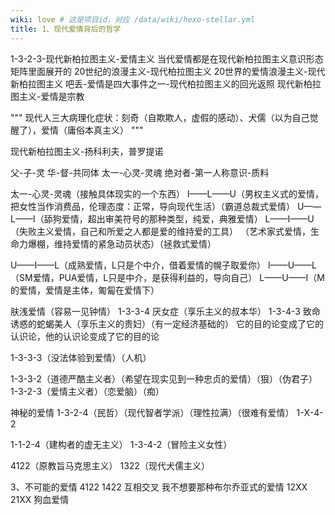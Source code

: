 ```yaml
---
wiki: love # 这是项目id，对应 /data/wiki/hexo-stellar.yml
title: 1、现代爱情背后的哲学
---
```


1-3-2-3-现代新柏拉图主义-爱情主义
当代爱情都是在现代新柏拉图主义意识形态矩阵里面展开的
20世纪的浪漫主义-现代柏拉图主义
20世界的爱情浪漫主义-现代新柏拉图主义
吧丢-爱情是四大事件之一-现代柏拉图主义的回光返照
现代新柏拉图主义-爱情是宗教

"""
现代人三大病理化症状：刻奇（自欺欺人，虚假的感动）、犬儒（以为自己觉醒了），爱情（庸俗本真主义）
"""

现代新柏拉图主义-扬科利夫，普罗提诺

父-子-灵
华-督-共同体
太一-心灵-灵魂
绝对者-第一人称意识-质料 


太一-心灵-灵魂（接触具体现实的一个东西）
I——L——U（男权主义式的爱情，把女性当作消费品，伦理态度：正常，导向现代生活）（霸道总裁式爱情）
U——L——I（舔狗爱情，超出审美符号的那种类型，纯爱，典雅爱情）
L——I——U（失败主义爱情，自己和所爱之人都是爱的维持爱的工具）
（艺术家式爱情，生命力爆棚，维持爱情的紧急动员状态）（拯救式爱情）

U——I——L（成熟爱情，L只是个中介，借着爱情的幌子取爱你）
I——U——L（SM爱情，PUA爱情，L只是中介，是获得利益的，导向自己）
L——U——I（M的爱情，爱情是主体，匍匐在爱情下）

肤浅爱情（容易一见钟情）
1-3-3-4 厌女症（享乐主义的叔本华）
1-3-4-3 致命诱惑的蛇蝎美人（享乐主义的贵妇）（有一定经济基础的）
它的目的论变成了它的认识论，他的认识论变成了它的目的论

1-3-3-3（没法体验到爱情）（人机）

1-3-3-2（道德严酷主义者）（希望在现实见到一种忠贞的爱情）（狠）（伪君子）
1-3-2-3（爱情主义者）（恋爱脑）（痴）

神秘的爱情
1-3-2-4（民哲）（现代智者学派）（理性拉满）（很难有爱情）
1-X-4-2

1-1-2-4（建构者的虚无主义）
1-3-4-2（冒险主义女性）

4122（原教旨马克思主义）
1322（现代犬儒主义）

3、不可能的爱情
4122
1422
互相交叉
我不想要那种布尔乔亚式的爱情
12XX
21XX
狗血爱情













